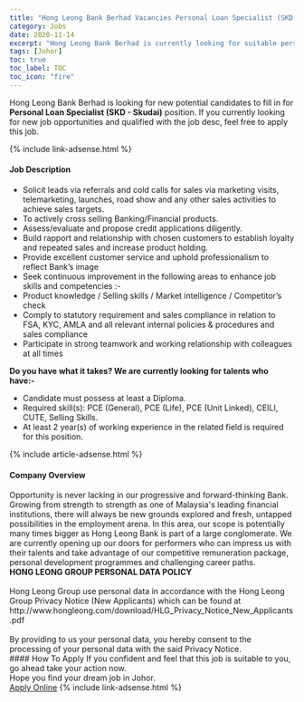 ```yaml
---
title: "Hong Leong Bank Berhad Vacancies Personal Loan Specialist (SKD - Skudai)" 
category: Jobs 
date: 2020-11-14 
excerpt: "Hong Leong Bank Berhad is currently looking for suitable person to fill in the Personal Loan Specialist (SKD - Skudai) which positioned at Johor" 
tags: [Johor] 
toc: true 
toc_label: TOC 
toc_icon: "fire" 
--- 
```


<p>Hong Leong Bank Berhad is looking for new potential candidates to fill in for <b>Personal Loan Specialist (SKD - Skudai)</b> position. If you currently looking for new job opportunities and qualified with the job desc, feel free to apply this job.
</p>{% include link-adsense.html %} 
<div><div><div><h4>Job Description</h4></div></div><div><div><span><div><ul><li>Solicit leads via referrals and cold calls for sales via marketing visits, telemarketing, launches, road show and any other sales activities to achieve sales targets.</li><li>To actively cross selling Banking/Financial products.</li><li>Assess/evaluate and propose credit applications diligently.</li><li>Build rapport and relationship with chosen customers to establish loyalty and repeated sales and increase product holding.</li><li>Provide excellent customer service and uphold professionalism to reflect Bank&#8217;s image</li><li>Seek continuous improvement in the following areas to enhance job skills and competencies :-</li><li>Product knowledge / Selling skills / Market intelligence / Competitor&#8217;s check</li><li>Comply to statutory requirement and sales compliance in relation to FSA, KYC, AMLA and all relevant internal policies &amp; procedures and sales compliance</li><li>Participate in strong teamwork and working relationship with colleagues at all times</li></ul><div><strong>Do you have what it takes? We are currently looking for talents who have:-</strong></div><ul><li>Candidate must possess at least a Diploma.</li><li>Required skill(s): PCE (General), PCE (Life), PCE (Unit Linked), CEILI, CUTE, Selling Skills.</li><li>At least 2 year(s) of working experience in the related field is required for this position.</li></ul></div></span></div></div></div> 
{% include article-adsense.html %} 
<div><div><div><h4>Company Overview</h4></div></div><div><div><span><div><div>
	Opportunity is never lacking in our progressive and forward-thinking Bank. Growing from strength to strength as one of Malaysia's leading financial institutions, there will always be new grounds explored and fresh, untapped possibilities in the employment arena. In this area, our scope is potentially many times bigger as Hong Leong Bank is part of a large conglomerate. We are currently opening up our doors for performers who can impress us with their talents and take advantage of our competitive remuneration package, personal development programmes and challenging career paths.</div>
<div>
<strong>HONG LEONG GROUP PERSONAL DATA POLICY</strong><br>
	&#160;</div>
<div>
	Hong Leong Group use personal data in accordance with the Hong Leong Group Privacy Notice (New Applicants) which can be found at http://www.hongleong.com/download/HLG_Privacy_Notice_New_Applicants.pdf<br>
	&#160;</div>
<div>
	By providing to us your personal data, you hereby consent to the processing of your personal data with the said Privacy Notice.</div></div></span></div></div></div> 
#### How To Apply 
If you confident and feel that this job is suitable to you, go ahead take your action now. <br/> 
Hope you find your dream job in Johor. <br/> 
<a href="https://www.jobstreet.com.my/en/job/personal-loan-specialist-skd-skudai-4423670?jobId=jobstreet-my-job-4423670&sectionRank=24&token=0~9905ab9e-829d-449f-b78a-cd5b31f688f6&fr=SRP%20View%20In%20New%20Ta" class="btn btn--info" target="_blank" rel="nofollow noopenner">Apply Online</a> 
{% include link-adsense.html %} 